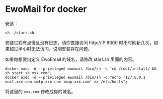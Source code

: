 # EwoMail for docker

安装：
```
sh ./start.sh
```
安装过程有点慢且没有日志，请你直接访问 http://IP:8000 时不时刷新几次，如果超过半小时无法访问，说明安装存在问题。

如果你想要自定义 EwoEmail 的域名，请修改 start.sh 里面的内容。
```
docker exec -d --privileged ewomail /bin/sh -c 'cd /root/install/ && sh start.sh xxx.com';
docker exec -d --privileged ewomail /bin/sh -c "echo '127.0.0.1   mail.xxx.com smtp.xxx.com imap.xxx.com' >> /etc/hosts";
```
将这里的 `xxx.com` 修改成你的域名。
